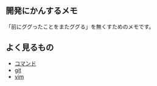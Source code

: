 ## 開発にかんするメモ
「前にググったことをまたググる」を無くすためのメモです。

## よく見るもの
- [コマンド](command-line/command.md)
- [git](command-line/git.md)
- [vim](command-line/vim.md)
